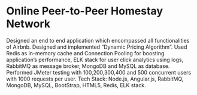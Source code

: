 # Online Peer-to-Peer Homestay Network
Designed an end to end application which encompassed all functionalities of Airbnb.
Designed and implemented “Dynamic Pricing Algorithm”.
Used Redis as in-memory cache and Connection Pooling for boosting application’s performance, ELK stack for user click analytics using logs, RabbitMQ as message broker, MongoDB and MySQL as database.
Performed JMeter testing with 100,200,300,400 and 500 concurrent users with 1000 requests per user.
Tech Stack: Node.js, Angular.js, RabbitMQ, MongoDB, MySQL, BootStrap, HTML5, Redis, ELK stack.
